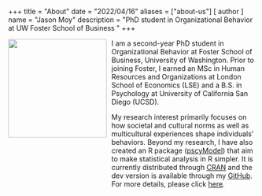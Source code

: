 +++
title = "About"
date = "2022/04/16"
aliases = ["about-us"]
[ author ]
  name = "Jason Moy"
description = "PhD student in Organizational Behavior at UW Foster School of Business "
+++

<img src="/jason_moy.jpg"  width = '200px' class = 'img'/>

I am a second-year PhD student in Organizational Behavior at Foster School of Business, University of Washington. Prior to joining Foster, I earned an MSc in Human Resources and Organizations at London School of Economics (LSE) and a B.S. in Psychology at University of California San Diego (UCSD).

My research interest primarily focuses on how societal and cultural norms as well as multicultural experiences shape individuals' behaviors. Beyond my research, I have also created an R package ([pscyModel](https://jasonmoy28.github.io/psycModel/)) that aim to make statistical analysis in R simpler. It is currently distributed through [CRAN](https://jasonmoy28.github.io/psycModel/) and the dev version is available through my [GitHub](https://github.com/jasonmoy28/psycModel). For more details, please click [here](https://jasonmoy28.github.io/psycModel/).

<style>
  @media screen and (min-width: 450px){
.img{
  float:left; 
  margin: 0px 10px 40% 0px
}
  }
  </style>
